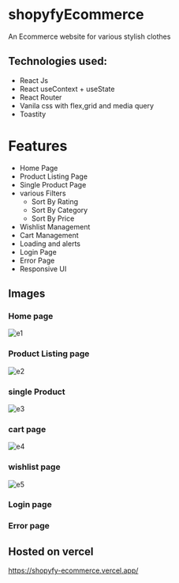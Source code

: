 # shopyfyEcommerce
An Ecommerce website for various stylish clothes
## Technologies used:
* React Js
* React useContext + useState
* React Router
* Vanila css with flex,grid and media query
* Toastity
# Features
* Home Page
* Product Listing Page
* Single Product Page
* various Filters
   * Sort By Rating
   * Sort By Category
   * Sort By Price
* Wishlist Management
* Cart Management
* Loading and alerts
* Login Page
* Error Page
* Responsive UI

## Images
### Home page
![e1](https://github.com/Aryanpatel1066/shopyfyEcommerce/assets/112760422/9663143d-9008-4c99-8e09-f211f5b2aab2)

### Product Listing page
![e2](https://github.com/Aryanpatel1066/shopyfyEcommerce/assets/112760422/35831356-05a1-4f9e-aa78-4fbe1660d2cf)

### single Product
![e3](https://github.com/Aryanpatel1066/shopyfyEcommerce/assets/112760422/8a9f1b6a-daa2-4b29-8775-898137d9eb87)

### cart page
![e4](https://github.com/Aryanpatel1066/shopyfyEcommerce/assets/112760422/e6fc8198-bcdc-44b5-877c-afcc0a69dbd3)

### wishlist page
![e5](https://github.com/Aryanpatel1066/shopyfyEcommerce/assets/112760422/5ce77d08-280d-4b35-b5eb-fde012939d7c)

### Login page
### Error page

## Hosted on vercel
https://shopyfy-ecommerce.vercel.app/
